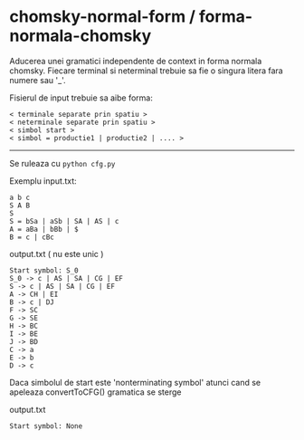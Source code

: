 # chomsky-normal-form / forma-normala-chomsky
Aducerea unei gramatici independente de context in forma normala chomsky.
Fiecare terminal si neterminal trebuie sa fie o singura litera fara numere sau '_'.

Fisierul de input trebuie sa aibe forma:

``` 
< terminale separate prin spatiu > 
< neterminale separate prin spatiu > 
< simbol start > 
< simbol = productie1 | productie2 | .... > 
```
<hr>

Se ruleaza cu `python cfg.py`

Exemplu input.txt:
```
a b c
S A B 
S 
S = bSa | aSb | SA | AS | c
A = aBa | bBb | $
B = c | cBc
```

output.txt ( nu este unic )
```
Start symbol: S_0
S_0 -> c | AS | SA | CG | EF
S -> c | AS | SA | CG | EF
A -> CH | EI
B -> c | DJ
F -> SC
G -> SE
H -> BC
I -> BE
J -> BD
C -> a
E -> b
D -> c
```

Daca simbolul de start este 'nonterminating symbol' atunci cand se apeleaza convertToCFG() gramatica se sterge

output.txt
```
Start symbol: None
```
